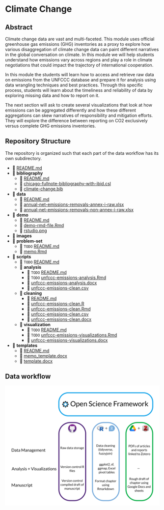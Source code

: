 # Climate Change

## Abstract

Climate change data are vast and multi-faceted. This module uses official greenhouse gas emissions (GHG) inventories as a proxy to explore how various disaggregation of climate change data can paint different narratives in the global conversation on climate. In this module we will help students understand how emissions vary across regions and play a role in climate negotiations that could impact the trajectory of international cooperation.

In this module the students will learn how to access and retrieve raw data on emissions from the UNFCCC database and prepare it for analysis using data wrangling techniques and best practices. Through this specific process, students will learn about the timeliness and reliability of data by exploring missing data and how to report on it.

The next section will ask to create several visualizations that look at how emissions can be aggregated differently and how these different aggregations can skew narratives of responsibility and mitigation efforts. They will explore the difference between reporting on CO2 exclusively versus complete GHG emissions inventories.

## Repository Structure

The repository is organized such that each part of the data workflow has its own subdirectory.


- 📄 [README.md](README.md)
- 📂 __bibliography__
   - 📄 [README.md](bibliography/README.md)
   - 📄 [chicago\-fullnote\-bibliography\-with\-ibid.csl](bibliography/chicago-fullnote-bibliography-with-ibid.csl)
   - 📄 [climate\-change.bib](bibliography/climate-change.bib)
- 📂 __data__
   - 📄 [README.md](data/README.md)
   - 📄 [annual\-net\-emissions\-removals\-annex\-i\-raw.xlsx](data/annual-net-emissions-removals-annex-i-raw.xlsx)
   - 📄 [annual\-net\-emissions\-removals\-non\-annex\-i\-raw.xlsx](data/annual-net-emissions-removals-non-annex-i-raw.xlsx)
- 📂 __demo__
   - 📄 [README.md](demo/README.md)
   - 📄 [demo\-rmd\-file.Rmd](demo/demo-rmd-file.Rmd)
   - 📄 [rstudio.png](demo/rstudio.png)
- 📂 __images__
- 📂 __problem\-set__
   - 📄 `TODO` [README.md](problem-set/README.md)
   - 📄 [memo.Rmd](problem-set/memo.Rmd)
- 📂 __scripts__
   - 📄 `TODO` [README.md](scripts/README.md)
   - 📂 __analysis__
      - 📄 `TODO` [README.md](scripts/analysis/README.md)
      - 📄 `TODO` [unfccc\-emissions\-analysis.Rmd](scripts/analysis/unfccc-emissions-analysis.Rmd)
      - 📄 [unfccc\-emissions\-analysis.docx](scripts/analysis/unfccc-emissions-analysis.docx)
      - 📄 [unfccc\-emissions\-clean.csv](scripts/analysis/unfccc-emissions-clean.csv)
   - 📂 __cleaning__
      - 📄 [README.md](scripts/cleaning/README.md)
      - 📄 [unfccc\-emissions\-clean.R](scripts/cleaning/unfccc-emissions-clean.R)
      - 📄 [unfccc\-emissions\-clean.Rmd](scripts/cleaning/unfccc-emissions-clean.Rmd)
      - 📄 [unfccc\-emissions\-clean.csv](scripts/cleaning/unfccc-emissions-clean.csv)
      - 📄 [unfccc\-emissions\-clean.docx](scripts/cleaning/unfccc-emissions-clean.docx)
   - 📂 __visualization__
      - 📄 `TODO` [README.md](scripts/visualization/README.md)
      - 📄 `TODO` [unfccc\-emissions\-visualizations.Rmd](scripts/visualization/unfccc-emissions-visualizations.Rmd)
      - 📄 [unfccc\-emissions\-visualizations.docx](scripts/visualization/unfccc-emissions-visualizations.docx)
- 📂 __templates__
   - 📄 [README.md](templates/README.md)
   - 📄 [memo\_template.docx](templates/memo_template.docx)
   - 📄 [template.docx](templates/template.docx)


## Data workflow

![](images/workflow-schema.png)


